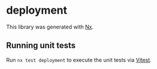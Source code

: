 # deployment

This library was generated with [Nx](https://nx.dev).

## Running unit tests

Run `nx test deployment` to execute the unit tests via [Vitest](https://vitest.dev/).
